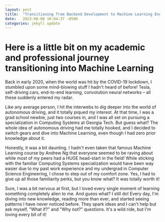 ```yaml
---
layout: post
title:  "Transitioning from Backend Development to Machine Learning Engineering"
date:   2023-08-08 16:04:37 -0500
categories: jekyll update
---
```

# Here is a little bit on my academic and professional journey transitioning into Machine Learning

Back in early 2020, when the world was hit by the COVID-19 lockdown, I stumbled upon some mind-blowing stuff I hadn't heard of before! Tesla, self-driving cars, end-to-end learning, convolution neural networks – all these suddenly entered my radar.

Like any average person, I hit the interwebs to dig deeper into the world of autonomous driving, and it totally piqued my interest. At that time, I was a grad school newbie, just two courses in, and I was all set on pursuing a specialization in Computing Systems at Georgia Tech. But guess what? The whole idea of autonomous driving had me totally hooked, and I decided to switch gears and dive into Machine Learning, even though I had zero prior knowledge about it.

Honestly, it was a bit daunting. I hadn't even taken that famous Machine Learning course by Andrew Ng that everyone seemed to be raving about while most of my peers had a HUGE head-start in the field! While sticking with the familiar Computing Systems specialization would have been way easier due to my past work experience and my undergrad in Computer Science Engineering, I chose to step out of my comfort zone. Yes, I had to give up all those familiarity perks, but you know what? It was totally worth it!

Sure, I was a bit nervous at first, but I loved every single moment of learning something completely alien to me. And guess what? I still do! Every day, I'm diving into new knowledge, reading more than ever, and started seeing patterns I have never noticed before. They spark ideas and I can't help but ask myself, "What if?" and "Why not?" questions. It's a wild ride, but I'm loving every bit of it!



